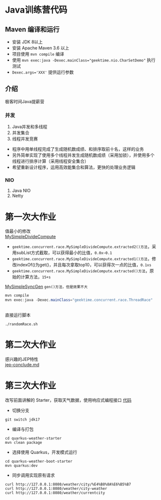 # Java训练营代码

## Maven 编译和运行

* 安装 JDK 8以上
* 安装 Apache Maven 3.6 以上
* 项目使用 `mvn compile` 编译
* 使用 `mvn exec:java -Dexec.mainClass="geektime.nio.CharSetDemo"` 执行测试
* `Dexec.args='XXX'` 提供运行参数

## 介绍
极客时间Java提薪营

### 并发
1. Java并发和多线程
2. 并发集合
3. 线程并发竞赛
 - 程序中用单线程完成了生成随机数成绩、和排序取前十名，这样的业务
 - 另外简单实现了使用多个线程并发生成随机数成绩（采用加锁），并使用多个线程进行排序计算（采用线程安全集合）
 - 希望重新设计程序，运用高效能集合和算法，更快的处理业务逻辑

### NIO
1. Java NIO
2. Netty


# 第一次大作业
值最小的修改<br/>
[MySimpleDivideCompute](https://github.com/GitJumping/shihang_project/blob/main/src/main/java/geektime/concurrent/race/MySimpleDivideCompute.java)
- ``geektime.concurrent.race.MySimpleDivideCompute.extracted2()方法``，采用subList方式截取，可以获得最小的比值，`0.0x~0.1`
- ``geektime.concurrent.race.MySimpleDivideCompute.extracted1()方法``，修改indexOf()为get()，并且每次拿取top10，可以获得次一点的比值，`0.1xs`
- ``geektime.concurrent.race.MySimpleDivideCompute.extracted()方法``，原始的计算方法，`15+s`

[MySimpleSyncGen](https://github.com/GitJumping/shihang_project/blob/main/src/main/java/geektime/concurrent/race/MySimpleSyncGen.java)
  ``gen()方法，但是效果不大``


```java
mvn compile
mvn exec:java -Dexec.mainClass="geektime.concurrent.race.ThreadRace"
```
<br/>
直接运行脚本

```shell
./randomRace.sh
```

# 第二次大作业
感兴趣的JEP特性<br/>
[jep-conclude.md](https://github.com/GitJumping/shihang_project/blob/main/jep-conclude.md)


# 第三次大作业
改写前面讲解的 Starter，获取天气数据，使用响应式编程接口
[代码](https://github.com/GitJumping/shihang_project/tree/main)

- 切换分支
```shell
git switch jdk17
```

- 编译与打包
```shell
cd quarkus-weather-starter
mvn clean package
```

- 选择使用 Quarkus，开发模式运行
```shell
cd quarkus-weather-boot-starter
mvn quarkus:dev
```

- 同步调用实现原有请求
```shell
curl http://127.0.0.1:8080/weather/city/%E4%B8%8A%E6%B5%B7
curl http://127.0.0.1:8080/weather/city-weather
curl http://127.0.0.1:8080/weather/currentcity
```
